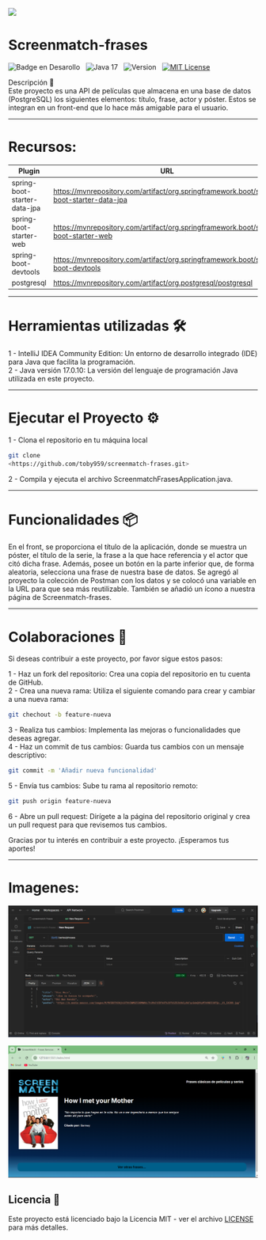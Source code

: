 ![](https://api.visitorbadge.io/api/VisitorHit?user=toby959&repo=screenmatch-frases&countColor=%230e75b6)

<h1 aling="center"> Screenmatch-frases  </h1>

![Badge en Desarollo](https://img.shields.io/badge/STATUS-EN%20DESAROLLO-green)&nbsp;&nbsp;&nbsp;![Java 17](https://img.shields.io/badge/java-17-blue?logo=java)&nbsp;&nbsp;&nbsp;![Version](https://img.shields.io/badge/version-v1.0-COLOR.svg)&nbsp;&nbsp;&nbsp;[![MIT License](https://img.shields.io/badge/licencia-MIT-blue.svg)](LICENSE)&nbsp;&nbsp;&nbsp;

Descripción 📖   
Este proyecto es una API de películas que almacena en una base de datos (PostgreSQL) los siguientes elementos: título, frase, actor y póster. Estos se integran en un front-end que lo hace más amigable para el usuario.   
___
# Recursos:
| Plugin                       | URL                                                                                      |
|------------------------------|------------------------------------------------------------------------------------------|
| spring-boot-starter-data-jpa | https://mvnrepository.com/artifact/org.springframework.boot/spring-boot-starter-data-jpa |
| spring-boot-starter-web      | https://mvnrepository.com/artifact/org.springframework.boot/spring-boot-starter-web | 
| spring-boot-devtools | https://mvnrepository.com/artifact/org.springframework.boot/spring-boot-devtools |
| postgresql | https://mvnrepository.com/artifact/org.postgresql/postgresql |
___
# Herramientas utilizadas 🛠️
1 - IntelliJ IDEA Community Edition: Un entorno de desarrollo integrado (IDE) para Java que facilita la programación.   
2 - Java versión 17.0.10: La versión del lenguaje de programación Java utilizada en este proyecto.
___

# Ejecutar el Proyecto ⚙️
1 - Clona el repositorio en tu máquina local
``` bash
git clone
<https://github.com/toby959/screenmatch-frases.git>
```
2 - Compila y ejecuta el archivo ScreenmatchFrasesApplication.java.
___
# Funcionalidades 📦
En el front, se proporciona el título de la aplicación, donde se muestra un póster, el título de la serie, la frase a la que hace referencia y el actor que citó dicha frase. Además, posee un botón en la parte inferior que, de forma aleatoria, selecciona una frase de nuestra base de datos. Se agregó al proyecto la colección de Postman con los datos y se colocó una variable en la URL para que sea más reutilizable. También se añadió un ícono a nuestra página de Screenmatch-frases. 
___
# Colaboraciones 🎯
Si deseas contribuir a este proyecto, por favor sigue estos pasos:

1 - Haz un fork del repositorio: Crea una copia del repositorio en tu cuenta de GitHub.  
2 - Crea una nueva rama: Utiliza el siguiente comando para crear y cambiar a una nueva rama:
```bash
git chechout -b feature-nueva
```
3 - Realiza tus cambios: Implementa las mejoras o funcionalidades que deseas agregar.  
4 - Haz un commit de tus cambios: Guarda tus cambios con un mensaje descriptivo:
```bash 
git commit -m 'Añadir nueva funcionalidad'
```
5 - Envía tus cambios: Sube tu rama al repositorio remoto:
````bash
git push origin feature-nueva
````
6 - Abre un pull request: Dirígete a la página del repositorio original y crea un pull request para que revisemos tus cambios.

Gracias por tu interés en contribuir a este proyecto. ¡Esperamos tus aportes!
___
# Imagenes:

![Imagen Consola](image1.png)

![Imagen Consola](image2.png)


## Licencia 📜

Este proyecto está licenciado bajo la Licencia MIT - ver el archivo [LICENSE](https://github.com/toby959/screenmatch-frases/blob/main/LICENSE) para más detalles.
